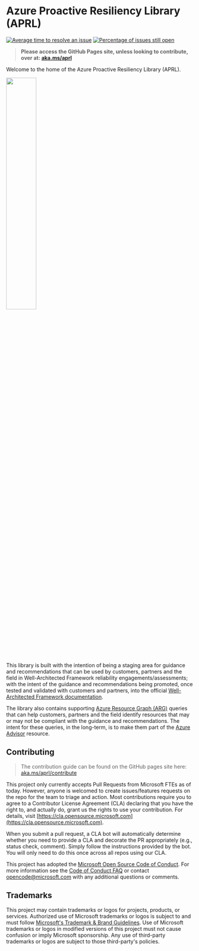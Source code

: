 # Azure Proactive Resiliency Library (APRL)

[![Average time to resolve an issue](http://isitmaintained.com/badge/resolution/Azure/Azure-Proactive-Resiliency-Library.svg)](http://isitmaintained.com/project/Azure/Azure-Proactive-Resiliency-Library "Average time to resolve an issue")
[![Percentage of issues still open](http://isitmaintained.com/badge/open/Azure/Azure-Proactive-Resiliency-Library.svg)](http://isitmaintained.com/project/Azure/Azure-Proactive-Resiliency-Library "Percentage of issues still open")

> **Please access the GitHub Pages site, unless looking to contribute, over at: [aka.ms/aprl](https://aka.ms/aprl)**

Welcome to the home of the Azure Proactive Resiliency Library (APRL).

<img src="docs/static/media/img/aprl-white.png" width=40%>

This library is built with the intention of being a staging area for guidance and recommendations that can be used by customers, partners and the field in Well-Architected Framework reliability engagements/assessments; with the intent of the guidance and recommendations being promoted, once tested and validated with customers and partners, into the official [Well-Architected Framework documentation](https://aka.ms/waf).

The library also contains supporting [Azure Resource Graph (ARG)](https://learn.microsoft.com/azure/governance/resource-graph/overview) queries that can help customers, partners and the field identify resources that may or may not be compliant with the guidance and recommendations. The intent for these queries, in the long-term, is to make them part of the [Azure Advisor](https://learn.microsoft.com/azure/advisor/advisor-overview) resource.

## Contributing

> The contribution guide can be found on the GitHub pages site here: [aka.ms/aprl/contribute](https://aka.ms/aprl/contribute)

This project only currently accepts Pull Requests from Microsoft FTEs as of today. However, anyone is welcomed to create issues/features requests on the repo for the team to triage and action.  Most contributions require you to agree to a Contributor License Agreement (CLA) declaring that you have the right to, and actually do, grant us the rights to use your contribution. For details, visit [https://cla.opensource.microsoft.com](https://cla.opensource.microsoft.com).

When you submit a pull request, a CLA bot will automatically determine whether you need to provide a CLA and decorate the PR appropriately (e.g., status check, comment). Simply follow the instructions provided by the bot. You will only need to do this once across all repos using our CLA.

This project has adopted the [Microsoft Open Source Code of Conduct](https://opensource.microsoft.com/codeofconduct/). For more information see the [Code of Conduct FAQ](https://opensource.microsoft.com/codeofconduct/faq/) or contact [opencode@microsoft.com](mailto:opencode@microsoft.com) with any additional questions or comments.

## Trademarks

This project may contain trademarks or logos for projects, products, or services. Authorized use of Microsoft trademarks or logos is subject to and must follow [Microsoft's Trademark & Brand Guidelines](https://www.microsoft.com/legal/intellectualproperty/trademarks/usage/general). Use of Microsoft trademarks or logos in modified versions of this project must not cause confusion or imply Microsoft sponsorship. Any use of third-party trademarks or logos are subject to those third-party's policies.
